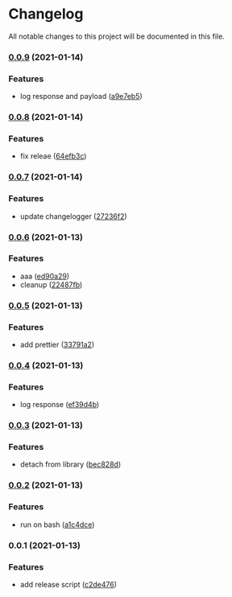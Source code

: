 # Changelog

All notable changes to this project will be documented in this file.

### [0.0.9](https://github.com/Favna/action-tests/compare/v0.0.8...v0.0.9) (2021-01-14)


### Features

* log response and payload ([a9e7eb5](https://github.com/Favna/action-tests/commit/a9e7eb5c19c7f2ee98cab307e2a5204e4494d22c))

### [0.0.8](https://github.com/Favna/action-tests/compare/v0.0.7...v0.0.8) (2021-01-14)


### Features

* fix releae ([64efb3c](https://github.com/Favna/action-tests/commit/64efb3cd9bffc980c718ab858a311ddf28c0003f))

### [0.0.7](https://github.com/Favna/action-tests/compare/v0.0.6...v0.0.7) (2021-01-14)


### Features

* update changelogger ([27236f2](https://github.com/Favna/action-tests/commit/27236f20461a69228a050e9b831984e15a3cf9ea))

### [0.0.6](https://github.com/Favna/action-tests/compare/v0.0.5...v0.0.6) (2021-01-13)


### Features

* aaa ([ed90a29](https://github.com/Favna/action-tests/commit/ed90a29ab900c7ef0b0e00f5aa5895f83b432e39))
* cleanup ([22487fb](https://github.com/Favna/action-tests/commit/22487fb9d78582260dacb4d40a2344c93dcc18c2))

### [0.0.5](https://github.com/Favna/action-tests/compare/v0.0.4...v0.0.5) (2021-01-13)

### Features

-   add prettier ([33791a2](https://github.com/Favna/action-tests/commit/33791a2d0f266d690bbabdcd2ecfe0d0901a83cd))

### [0.0.4](https://github.com/Favna/action-tests/compare/v0.0.3...v0.0.4) (2021-01-13)

### Features

-   log response ([ef39d4b](https://github.com/Favna/action-tests/commit/ef39d4b68ef3e741af57c8f0b4181a22c10ec414))

### [0.0.3](https://github.com/Favna/action-tests/compare/v0.0.2...v0.0.3) (2021-01-13)

### Features

-   detach from library ([bec828d](https://github.com/Favna/action-tests/commit/bec828d6a53dfb715a5f77a72f845c4e4a32b7d0))

### [0.0.2](https://github.com/Favna/action-tests/compare/v0.0.1...v0.0.2) (2021-01-13)

### Features

-   run on bash ([a1c4dce](https://github.com/Favna/action-tests/commit/a1c4dce59b0ae1f3396209ae955a85b564346cfd))

### 0.0.1 (2021-01-13)

### Features

-   add release script ([c2de476](https://github.com/Favna/action-tests/commit/c2de4760d67c3fde30738eaece74fa4507c07359))
